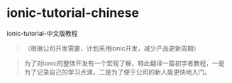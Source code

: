 # ionic-tutorial-chinese
ionic-tutorial-中文版教程
> （根据公司开发需要，计划釆用ionic开发，减少产品更新周期）

>  为了对ionic的整体开发有一个宏观了解，特此翻译一篇初学者教程，一是为了记录自己的学习点滴，二是为了便于公司的新人能更快地入门。
